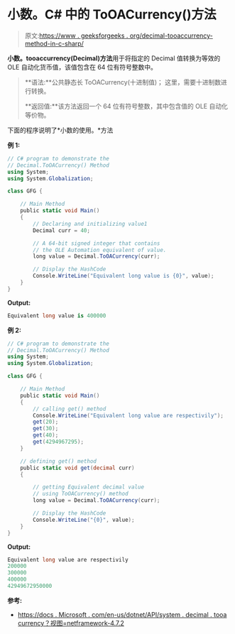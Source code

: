 # 小数。C# 中的 ToOACurrency()方法

> 原文:[https://www . geeksforgeeks . org/decimal-tooaccurrency-method-in-c-sharp/](https://www.geeksforgeeks.org/decimal-tooacurrency-method-in-c-sharp/)

**小数。tooaccurrency(Decimal)方法**用于将指定的 Decimal 值转换为等效的 OLE 自动化货币值，该值包含在 64 位有符号整数中。

> **语法:**公共静态长 ToOACurrency(十进制值)；
> 这里，需要十进制数进行转换。
> 
> **返回值:**该方法返回一个 64 位有符号整数，其中包含值的 OLE 自动化等价物。

下面的程序说明了*小数的使用。*方法

**例 1:**

```cs
// C# program to demonstrate the
// Decimal.ToOACurrency() Method
using System;
using System.Globalization;

class GFG {

    // Main Method
    public static void Main()
    {
        // Declaring and initializing value1
        Decimal curr = 40;

        // A 64-bit signed integer that contains
        // the OLE Automation equivalent of value.
        long value = Decimal.ToOACurrency(curr);

        // Display the HashCode
        Console.WriteLine("Equivalent long value is {0}", value);
    }
}
```

**Output:**

```cs
Equivalent long value is 400000

```

**例 2:**

```cs
// C# program to demonstrate the
// Decimal.ToOACurrency() Method
using System;
using System.Globalization;

class GFG {

    // Main Method
    public static void Main()
    {
        // calling get() method
        Console.WriteLine("Equivalent long value are respectivily");
        get(20);
        get(30);
        get(40);
        get(4294967295);
    }

    // defining get() method
    public static void get(decimal curr)
    {

        // getting Equivalent decimal value
        // using ToOACurrency() method
        long value = Decimal.ToOACurrency(curr);

        // Display the HashCode
        Console.WriteLine("{0}", value);
    }
}
```

**Output:**

```cs
Equivalent long value are respectivily
200000
300000
400000
42949672950000

```

**参考:**

*   [https://docs . Microsoft . com/en-us/dotnet/API/system . decimal . tooa currency？视图=netframework-4.7.2](https://docs.microsoft.com/en-us/dotnet/api/system.decimal.tooacurrency?view=netframework-4.7.2)